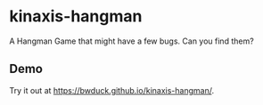 # kinaxis-hangman
A Hangman Game that might have a few bugs. Can you find them?

## Demo
Try it out at https://bwduck.github.io/kinaxis-hangman/.
